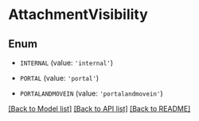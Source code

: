 # AttachmentVisibility


## Enum

* `INTERNAL` (value: `'internal'`)

* `PORTAL` (value: `'portal'`)

* `PORTALANDMOVEIN` (value: `'portalandmovein'`)

[[Back to Model list]](../README.md#documentation-for-models) [[Back to API list]](../README.md#documentation-for-api-endpoints) [[Back to README]](../README.md)


